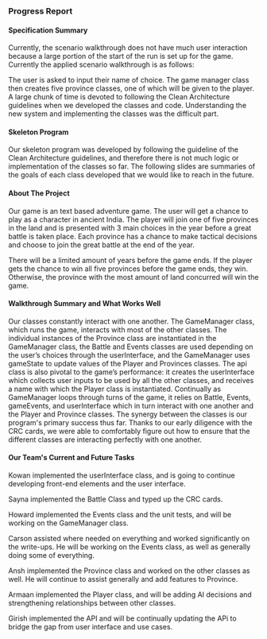 ### Progress Report

#### Specification Summary
Currently, the scenario walkthrough does not have much user interaction because a large portion of the start of the run 
is set up for the game. Currently the applied scenario walkthrough is as follows:

The user is asked to input their name of choice. The game manager class then creates five province classes, one of which 
will be given to the player. A large chunk of time is devoted to following the Clean Architecture guidelines when we 
developed the classes and code. Understanding the new system and implementing the classes was the difficult part.

#### Skeleton Program
Our skeleton program was developed by following the guideline of the Clean Architecture guidelines, and therefore there 
is not much logic or implementation of the classes so far. The following slides are summaries of the goals of each class 
developed that we would like to reach in the future.

#### About The Project
Our game is an text based adventure game. The user will get a chance to play as a character in ancient India.
The player will join one of five provinces in the land and is presented with 3 main choices in the year before a great 
battle is taken place. Each province has a chance to make tactical decisions and choose to join the great battle at the 
end of the year.

There will be a limited amount of years before the game ends. If the player gets the chance to win all five provinces 
before the game ends, they win. Otherwise, the province with the most amount of land concurred will win the game.

#### Walkthrough Summary and What Works Well
Our classes constantly interact with one another. The GameManager class, which runs the game,  interacts with most of 
the other classes. The individual instances of the Province class are instantiated in the GameManager class, the Battle 
and Events classes are used depending on the user’s choices through the userInterface, and the GameManager uses 
gameState to update values of the Player and Provinces classes. The api class is also pivotal to the game’s 
performance: it creates the userInterface which collects user inputs to be used by all the other classes, and receives 
a name with which the Player class is instantiated. Continually as GameManager loops through turns of the game, it 
relies on Battle, Events, gameEvents, and userInterface which in turn interact with one another and the Player and 
Province classes. The synergy between the classes is our program's primary success thus far. Thanks to our early 
diligence with the CRC cards, we were able to comfortably figure out how to ensure that the different classes are 
interacting perfectly with one another.

#### Our Team's Current and Future Tasks
Kowan implemented the userInterface class, and is going to continue developing front-end elements and the user 
interface.

Sayna implemented the Battle Class and typed up the CRC cards.

Howard implemented the Events class and the unit tests, and will be working on the GameManager class.

Carson assisted where needed on everything and worked significantly on the write-ups. He will be working on the Events 
class, as well as generally doing some of everything.

Ansh implemented the Province class and worked on the other classes as well. He will continue to assist generally and 
add features to Province.

Armaan implemented the Player class, and will be adding AI decisions and strengthening relationships between other 
classes.

Girish implemented the API and will be continually updating the APi to bridge the gap from user interface and use cases.